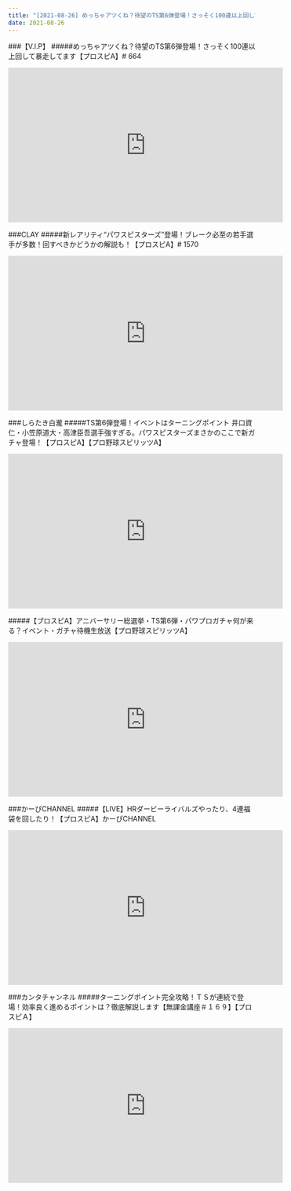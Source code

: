 ```yaml
---
title: "[2021-08-26] めっちゃアツくね？待望のTS第6弾登場！さっそく100連以上回して暴走してます【プロスピA】# 664 他"
date: 2021-08-26
---
```

###【V.I.P】
#####めっちゃアツくね？待望のTS第6弾登場！さっそく100連以上回して暴走してます【プロスピA】# 664
<iframe width="560" height="315" src="https://www.youtube.com/embed/nSqIe1Agyg0" frameborder="0" allow="accelerometer; autoplay; clipboard-write; encrypted-media; gyroscope; picture-in-picture" allowfullscreen></iframe>

###CLAY
#####新レアリティ“パワスピスターズ”登場！ブレーク必至の若手選手が多数！回すべきかどうかの解説も！【プロスピA】# 1570
<iframe width="560" height="315" src="https://www.youtube.com/embed/RGLUPLpSibY" frameborder="0" allow="accelerometer; autoplay; clipboard-write; encrypted-media; gyroscope; picture-in-picture" allowfullscreen></iframe>

###しらたき白瀧
#####TS第6弾登場！イベントはターニングポイント 井口資仁・小笠原道大・高津臣吾選手強すぎる。パワスピスターズまさかのここで新ガチャ登場！【プロスピA】【プロ野球スピリッツA】
<iframe width="560" height="315" src="https://www.youtube.com/embed/MxJCbr2p6Ac" frameborder="0" allow="accelerometer; autoplay; clipboard-write; encrypted-media; gyroscope; picture-in-picture" allowfullscreen></iframe>

#####【プロスピA】アニバーサリー総選挙・TS第6弾・パワプロガチャ何が来る？イベント・ガチャ待機生放送【プロ野球スピリッツA】
<iframe width="560" height="315" src="https://www.youtube.com/embed/LsYOwAuSIO8" frameborder="0" allow="accelerometer; autoplay; clipboard-write; encrypted-media; gyroscope; picture-in-picture" allowfullscreen></iframe>

###かーぴCHANNEL
#####【LIVE】HRダービーライバルズやったり、4連福袋を回したり！【プロスピA】かーぴCHANNEL
<iframe width="560" height="315" src="https://www.youtube.com/embed/IUNV8HIp3xA" frameborder="0" allow="accelerometer; autoplay; clipboard-write; encrypted-media; gyroscope; picture-in-picture" allowfullscreen></iframe>

###カンタチャンネル
#####ターニングポイント完全攻略！ＴＳが連続で登場！効率良く進めるポイントは？徹底解説します【無課金講座＃１６９】【プロスピＡ】
<iframe width="560" height="315" src="https://www.youtube.com/embed/fidan4SqW_I" frameborder="0" allow="accelerometer; autoplay; clipboard-write; encrypted-media; gyroscope; picture-in-picture" allowfullscreen></iframe>

